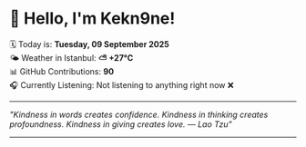 # 👋 Hello, I'm Kekn9ne!

🗓️ Today is: **Tuesday, 09 September 2025**  
🌤️ Weather in Istanbul: **⛅️  +27°C**  
📊 GitHub Contributions: **90**  
🎧 Currently Listening: Not listening to anything right now ❌

---

_"Kindness in words creates confidence. Kindness in thinking creates profoundness. Kindness in giving creates love.  — *Lao Tzu*"_

---
